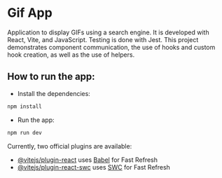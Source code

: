 # Gif App

Application to display GIFs using a search engine. It is developed with React, Vite, and JavaScript. Testing is done with Jest.
This project demonstrates component communication, the use of hooks and custom hook creation, as well as the use of helpers.

## How to run the app:

- Install the dependencies:

```sh
npm install
```

- Run the app:

```sh
npm run dev
```


Currently, two official plugins are available:

- [@vitejs/plugin-react](https://github.com/vitejs/vite-plugin-react/blob/main/packages/plugin-react/README.md) uses [Babel](https://babeljs.io/) for Fast Refresh
- [@vitejs/plugin-react-swc](https://github.com/vitejs/vite-plugin-react-swc) uses [SWC](https://swc.rs/) for Fast Refresh
